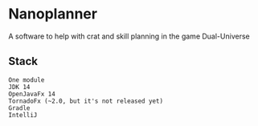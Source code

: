 # Nanoplanner
A software to help with crat and skill planning in the game
Dual-Universe

## Stack
    One module
    JDK 14
    OpenJavaFx 14
    TornadoFx (~2.0, but it's not released yet)
    Gradle
    IntelliJ




